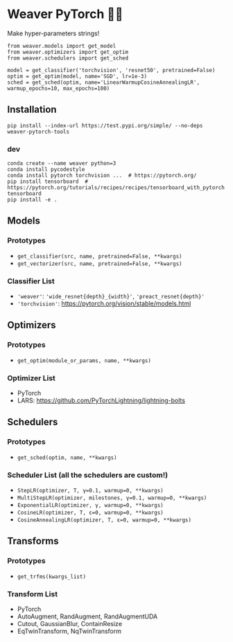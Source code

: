# Weaver PyTorch 🧶🧵

Make hyper-parameters strings!

```
from weaver.models import get_model
from weaver.optimizers import get_optim
from weaver.schedulers import get_sched

model = get_classifier('torchvision', 'resnet50', pretrained=False)
optim = get_optim(model, name='SGD', lr=1e-3)
sched = get_sched(optim, name='LinearWarmupCosineAnnealingLR', warmup_epochs=10, max_epochs=100)
```

## Installation
`pip install --index-url https://test.pypi.org/simple/ --no-deps weaver-pytorch-tools`

### dev
```
conda create --name weaver python=3
conda install pycodestyle
conda install pytorch torchvision ...  # https://pytorch.org/
pip install tensorboard  # https://pytorch.org/tutorials/recipes/recipes/tensorboard_with_pytorch.html#run-tensorboard
pip install -e .
```

## Models
### Prototypes
- `get_classifier(src, name, pretrained=False, **kwargs)`
- `get_vectorizer(src, name, pretrained=False, **kwargs)`

### Classifier List
- `'weaver'`: `'wide_resnet{depth}_{width}'`, `'preact_resnet{depth}'`
- `'torchvision'`: https://pytorch.org/vision/stable/models.html


## Optimizers
### Prototypes
- `get_optim(module_or_params, name, **kwargs)`

### Optimizer List
- PyTorch
- LARS: https://github.com/PyTorchLightning/lightning-bolts


## Schedulers
### Prototypes
- `get_sched(optim, name, **kwargs)`

### Scheduler List (all the schedulers are custom!)
- `StepLR(optimizer, T, γ=0.1, warmup=0, **kwargs)`
- `MultiStepLR(optimizer, milestones, γ=0.1, warmup=0, **kwargs)`
- `ExponentialLR(optimizer, γ, warmup=0, **kwargs)`
- `CosineLR(optimizer, T, ε=0, warmup=0, **kwargs)`
- `CosineAnnealingLR(optimizer, T, ε=0, warmup=0, **kwargs)`

## Transforms
### Prototypes
- `get_trfms(kwargs_list)`

### Transform List
- PyTorch
- AutoAugment, RandAugment, RandAugmentUDA
- Cutout, GaussianBlur, ContainResize
- EqTwinTransform, NqTwinTransform
